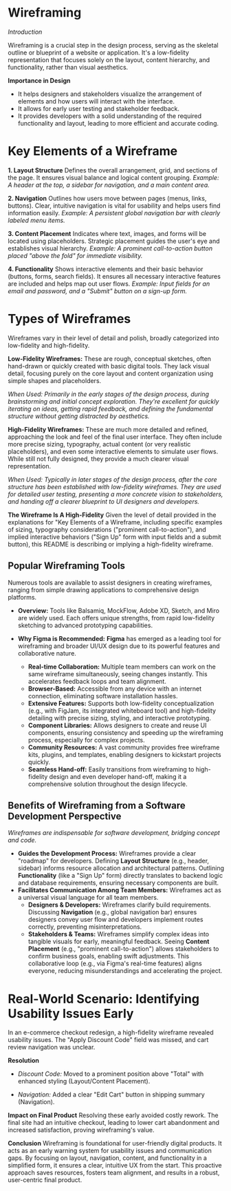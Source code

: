 # Wireframing
*Introduction*

Wireframing is a crucial step in the design process, serving as the skeletal outline or blueprint of a website or application. It's a low-fidelity representation that focuses solely on the layout, content hierarchy, and functionality, rather than visual aesthetics.

**Importance in Design**
 
* It helps designers and stakeholders visualize the arrangement of elements and how users will interact with the interface.
* It allows for early user testing and stakeholder feedback. 
* It provides developers with a solid understanding of the required functionality and layout, leading to more efficient and accurate coding.

# Key Elements of a Wireframe

**1. Layout Structure**
Defines the overall arrangement, grid, and sections of the page. It ensures visual balance and logical content grouping.
*Example: A header at the top, a sidebar for navigation, and a main content area.*

**2. Navigation**
Outlines how users move between pages (menus, links, buttons). Clear, intuitive navigation is vital for usability and helps users find information easily.
*Example: A persistent global navigation bar with clearly labeled menu items.*

**3. Content Placement**
Indicates where text, images, and forms will be located using placeholders. Strategic placement guides the user's eye and establishes visual hierarchy.
*Example: A prominent call-to-action button placed "above the fold" for immediate visibility.*

**4. Functionality**
Shows interactive elements and their basic behavior (buttons, forms, search fields). It ensures all necessary interactive features are included and helps map out user flows.
*Example: Input fields for an email and password, and a "Submit" button on a sign-up form.*


# Types of Wireframes
Wireframes vary in their level of detail and polish, broadly categorized into low-fidelity and high-fidelity.

**Low-Fidelity Wireframes:** These are rough, conceptual sketches, often hand-drawn or quickly created with basic digital tools. They lack visual detail, focusing purely on the core layout and content organization using simple shapes and placeholders.

*When Used: Primarily in the early stages of the design process, during brainstorming and initial concept exploration. They're excellent for quickly iterating on ideas, getting rapid feedback, and defining the fundamental structure without getting distracted by aesthetics.*

**High-Fidelity Wireframes:** These are much more detailed and refined, approaching the look and feel of the final user interface. They often include more precise sizing, typography, actual content (or very realistic placeholders), and even some interactive elements to simulate user flows. While still not fully designed, they provide a much clearer visual representation.

*When Used: Typically in later stages of the design process, after the core structure has been established with low-fidelity wireframes. They are used for detailed user testing, presenting a more concrete vision to stakeholders, and handing off a clearer blueprint to UI designers and developers.*

**The Wireframe Is A High-Fidelity**
Given the level of detail provided in the explanations for "Key Elements of a Wireframe, including specific examples of sizing, typography considerations ("prominent call-to-action"), and implied interactive behaviors ("Sign Up" form with input fields and a submit button), this README is describing or implying a high-fidelity wireframe. 


## Popular Wireframing Tools

Numerous tools are available to assist designers in creating wireframes, ranging from simple drawing applications to comprehensive design platforms.

* **Overview:** Tools like Balsamiq, MockFlow, Adobe XD, Sketch, and Miro are widely used. Each offers unique strengths, from rapid low-fidelity sketching to advanced prototyping capabilities.
  
* **Why Figma is Recommended:** **Figma** has emerged as a leading tool for wireframing and broader UI/UX design due to its powerful features and collaborative nature.
    * **Real-time Collaboration:** Multiple team members can work on the same wireframe simultaneously, seeing changes instantly. This accelerates feedback loops and team alignment.
    * **Browser-Based:** Accessible from any device with an internet connection, eliminating software installation hassles.
    * **Extensive Features:** Supports both low-fidelity conceptualization (e.g., with FigJam, its integrated whiteboard tool) and high-fidelity detailing with precise sizing, styling, and interactive prototyping.
    * **Component Libraries:** Allows designers to create and reuse UI components, ensuring consistency and speeding up the wireframing process, especially for complex projects.
    * **Community Resources:** A vast community provides free wireframe kits, plugins, and templates, enabling designers to kickstart projects quickly.
    * **Seamless Hand-off:** Easily transitions from wireframing to high-fidelity design and even developer hand-off, making it a comprehensive solution throughout the design lifecycle.


## Benefits of Wireframing from a Software Development Perspective

*Wireframes are indispensable for software development, bridging concept and code.*

* **Guides the Development Process:** Wireframes provide a clear "roadmap" for developers. Defining **Layout Structure** (e.g., header, sidebar) informs resource allocation and architectural patterns. Outlining **Functionality** (like a "Sign Up" form) directly translates to backend logic and database requirements, ensuring necessary components are built.
* **Facilitates Communication Among Team Members:** Wireframes act as a universal visual language for all team members.
    * **Designers & Developers:** Wireframes clarify build requirements. Discussing **Navigation** (e.g., global navigation bar) ensures designers convey user flow and developers implement routes correctly, preventing misinterpretations.
    * **Stakeholders & Teams:** Wireframes simplify complex ideas into tangible visuals for early, meaningful feedback. Seeing **Content Placement** (e.g., "prominent call-to-action") allows stakeholders to confirm business goals, enabling swift adjustments. This collaborative loop (e.g., via Figma's real-time features) aligns everyone, reducing misunderstandings and accelerating the project.


# Real-World Scenario: Identifying Usability Issues Early
In an e-commerce checkout redesign, a high-fidelity wireframe revealed usability issues. The "Apply Discount Code" field was missed, and cart review navigation was unclear.

**Resolution**

* *Discount Code:* Moved to a prominent position above "Total" with enhanced styling (Layout/Content Placement).

* *Navigation:* Added a clear "Edit Cart" button in shipping summary (Navigation).

**Impact on Final Product**
Resolving these early avoided costly rework. The final site had an intuitive checkout, leading to lower cart abandonment and increased satisfaction, proving wireframing's value.

**Conclusion** 
Wireframing is foundational for user-friendly digital products. It acts as an early warning system for usability issues and communication gaps. By focusing on layout, navigation, content, and functionality in a simplified form, it ensures a clear, intuitive UX from the start. This proactive approach saves resources, fosters team alignment, and results in a robust, user-centric final product.




